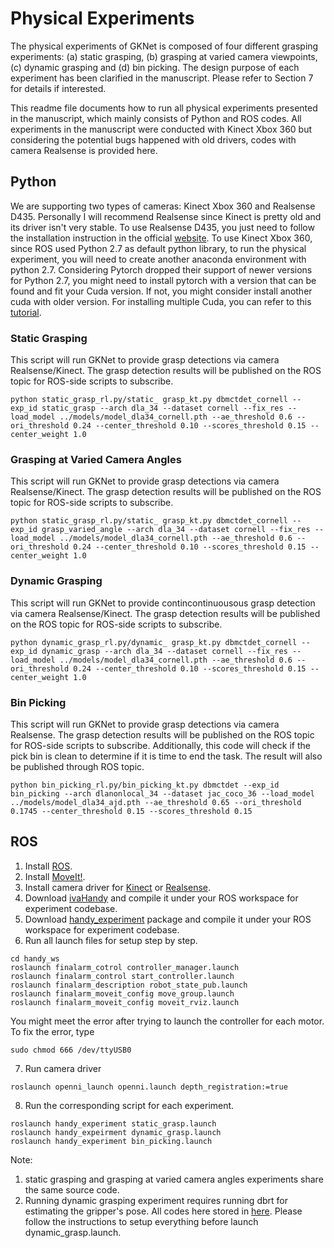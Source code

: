 # Physical Experiments

The physical experiments of GKNet is composed of four different grasping experiments: (a) static grasping, (b) grasping at varied camera viewpoints, (c) dynamic
grasping and (d) bin picking. The design purpose of each experiment has been clarified in the manuscript. Please refer to Section 7 for details if interested.

This readme file documents how to run all physical experiments presented in the manuscript, which mainly consists of Python and ROS codes. All experiments in the manuscript were conducted with Kinect Xbox 360 but considering the potential bugs happened with old drivers, codes with camera Realsense is provided here.

## Python

We are supporting two types of cameras: Kinect Xbox 360 and Realsense D435. Personally I will recommend Realsense since Kinect is pretty old and its driver
isn't very stable.
To use Realsense D435, you just need to follow the installation instruction in the official [website](https://github.com/IntelRealSense/librealsense/blob/master/doc/distribution_linux.md).
To use Kinect Xbox 360, since ROS used Python 2.7 as default python library, to run the physical experiment, you will need to create another anaconda environment with python 2.7. Considering
Pytorch dropped their support of newer versions for Python 2.7, you might need to install pytorch with a version that can be found and fit your Cuda version. If not, you
might consider install another cuda with older version. For installing multiple Cuda, you can refer to this [tutorial](https://towardsdatascience.com/installing-multiple-cuda-cudnn-versions-in-ubuntu-fcb6aa5194e2).

### Static Grasping

This script will run GKNet to provide grasp detections via camera Realsense/Kinect. The grasp detection results will be published on the ROS topic for ROS-side scripts to subscribe.

```
python static_grasp_rl.py/static_ grasp_kt.py dbmctdet_cornell --exp_id static_grasp --arch dla_34 --dataset cornell --fix_res --load_model ../models/model_dla34_cornell.pth --ae_threshold 0.6 --ori_threshold 0.24 --center_threshold 0.10 --scores_threshold 0.15 --center_weight 1.0

```

### Grasping at Varied Camera Angles

This script will run GKNet to provide grasp detections via camera Realsense/Kinect. The grasp detection results will be published on the ROS topic for ROS-side scripts to subscribe.

```
python static_grasp_rl.py/static_ grasp_kt.py dbmctdet_cornell --exp_id grasp_varied_angle --arch dla_34 --dataset cornell --fix_res --load_model ../models/model_dla34_cornell.pth --ae_threshold 0.6 --ori_threshold 0.24 --center_threshold 0.10 --scores_threshold 0.15 --center_weight 1.0

```

### Dynamic Grasping

This script will run GKNet to provide contincontinuousous grasp detection via camera Realsense/Kinect. The grasp detection results will be published on the ROS topic for ROS-side scripts to subscribe.

```
python dynamic_grasp_rl.py/dynamic_ grasp_kt.py dbmctdet_cornell --exp_id dynamic_grasp --arch dla_34 --dataset cornell --fix_res --load_model ../models/model_dla34_cornell.pth --ae_threshold 0.6 --ori_threshold 0.24 --center_threshold 0.10 --scores_threshold 0.15 --center_weight 1.0

```

### Bin Picking

This script will run GKNet to provide grasp detections via camera Realsense. The grasp detection results will be published on the ROS topic for ROS-side scripts to subscribe.
Additionally, this code will check if the pick bin is clean to determine if it is time to end the task. The result will also be published through ROS topic.

```
python bin_picking_rl.py/bin_picking_kt.py dbmctdet --exp_id bin_picking --arch dlanonlocal_34 --dataset jac_coco_36 --load_model ../models/model_dla34_ajd.pth --ae_threshold 0.65 --ori_threshold 0.1745 --center_threshold 0.15 --scores_threshold 0.15
```

## ROS

1. Install [ROS](http://wiki.ros.org/ROS/Installation).
2. Install [MoveIt!](https://moveit.ros.org/install/).
3. Install camera driver for [Kinect](http://wiki.ros.org/openni_kinect) or [Realsense](https://github.com/IntelRealSense/librealsense/blob/master/doc/distribution_linux.md).
4. Download [ivaHandy](https://github.com/ivaROS/ivaHandy/tree/master/ros) and compile it under your ROS workspace for experiment codebase.
5. Download [handy_experiment](https://github.com/ivaROS/ivaHandyExperiment) package and compile it under your ROS workspace for experiment codebase.
6. Run all launch files for setup step by step.

```
cd handy_ws
roslaunch finalarm_cotrol controller_manager.launch
roslaunch finalarm_control start_controller.launch
roslaunch finalarm_description robot_state_pub.launch
roslaunch finalarm_moveit_config move_group.launch
roslaunch finalarm_moveit_config moveit_rviz.launch
```

You might meet the error after trying to launch the controller for each motor. To fix the error, type

```
sudo chmod 666 /dev/ttyUSB0
```

7. Run camera driver

```
roslaunch openni_launch openni.launch depth_registration:=true
```

8. Run the corresponding script for each experiment.

```
roslaunch handy_experiment static_grasp.launch
roslaunch handy_expeirment dynamic_grasp.launch
roslaunch handy_experiment bin_picking.launch
```

Note:

1. static grasping and grasping at varied camera angles experiments share the same source code.
2. Running dynamic grasping experiment requires running dbrt for estimating the gripper's pose. All codes here stored in [here](https://github.com/ivalab/dbrt_for_handy). Please follow the instructions to setup everything before launch dynamic_grasp.launch.
